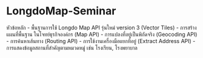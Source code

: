 # LongdoMap-Seminar
หัวข้อหลัก - พื้นฐานการใช้ Longdo Map API รุ่นใหม่ version 3 (Vector Tiles) - การสร้างแผนที่พื้นฐาน ในโจทย์ธุรกิจองค์กร (Map API) - การแปลงที่อยู่เป็นพิกัดจริง (Geocoding API) - การค้นหาเส้นทาง (Routing API) - การใช้งานเครื่องมือแยกที่อยู่ (Extract Address API) - การแสดงข้อมูลสถานที่สำคัญตามหมวดหมู่ เช่น โรงเรียน, โรงพยาบาล
